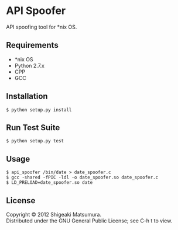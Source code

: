 # API Spoofer

API spoofing tool for *nix OS.

## Requirements
* *nix OS
* Python 2.7.x
* CPP
* GCC

## Installation
`$ python setup.py install`

## Run Test Suite
`$ python setup.py test`

## Usage
    $ api_spoofer /bin/date > date_spoofer.c
    $ gcc -shared -fPIC -ldl -o date_spoofer.so date_spoofer.c
    $ LD_PRELOAD=date_spoofer.so date

## License
Copyright &copy; 2012 Shigeaki Matsumura.  
Distributed under the GNU General Public License; see C-h t to view.  
